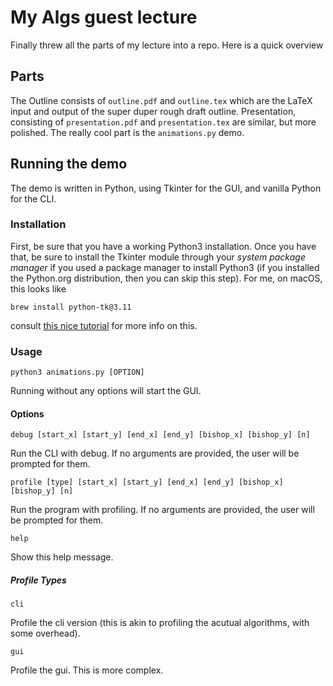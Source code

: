 # My Algs guest lecture

Finally threw all the parts of my lecture into a repo. Here is a quick overview

## Parts

The Outline consists of `outline.pdf` and `outline.tex` which are the LaTeX input and output of the super duper rough draft outline. Presentation, consisting of `presentation.pdf` and `presentation.tex` are similar, but more polished. The really cool part is the `animations.py` demo.

## Running the demo

The demo is written in Python, using Tkinter for the GUI, and vanilla Python for the CLI.

### Installation

First, be sure that you have a working Python3 installation. Once you have that, be sure to install the Tkinter module through your _system package manager_ if you used a package manager to install Python3 (if you installed the Python.org distribution, then you can skip this step). For me, on macOS, this looks like

```shell
brew install python-tk@3.11
```

consult [this nice tutorial](https://tkdocs.com/tutorial/install.html) for more info on this.

### Usage

```shell
python3 animations.py [OPTION]
```

Running without any options will start the GUI.

#### Options

```shell
debug [start_x] [start_y] [end_x] [end_y] [bishop_x] [bishop_y] [n]
```

Run the CLI with debug. If no arguments are provided, the user will be prompted for them.

```shell
profile [type] [start_x] [start_y] [end_x] [end_y] [bishop_x] [bishop_y] [n]
```

Run the program with profiling. If no arguments are provided, the user will be prompted for them.

```shell
help
```

Show this help message.

##### Profile Types

```shell
cli
```

Profile the cli version (this is akin to profiling the acutual algorithms, with some overhead).

```shell
gui
```

Profile the gui. This is more complex.
